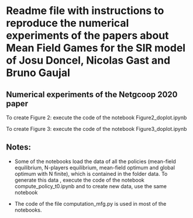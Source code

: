 # Readme file with instructions to reproduce the numerical experiments of the papers about Mean Field Games for the SIR model of Josu Doncel, Nicolas Gast and Bruno Gaujal

## Numerical experiments of the Netgcoop 2020 paper

To create Figure 2: execute the code of the notebook Figure2_doplot.ipynb

To create Figure 3: execute the code of the notebook Figure3_doplot.ipynb


## Notes:

- Some of the notebooks load the data of all the policies (mean-field equilibrium, 
N-players equilibrium, mean-field optimum and global optimum with N finite), 
which is contained in the folder data. To generate this data , execute the
code of the notebook compute_policy_t0.ipynb and to create new data, use the same
notebook

- The code of the file computation_mfg.py is used in most of the notebooks.
